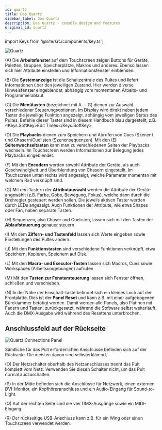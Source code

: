```yaml
---
id: quartz
title: Das Quartz
sidebar_label: Das Quartz
description: Das Quartz - console design and features
original_id: quartz
---
```


import Keys from '@site/src/components/key.ts';

![Quartz](/docs/images/Quartz.png)

\(A\) Die <strong>Arbeitsfenster</strong> auf dem Touchscreen zeigen Buttons für Geräte,
Paletten, Gruppen, Speicherplätze, Makros und anderes. Ebenso lassen
sich hier Attribute einstellen und Informationsfenster einblenden.

\(B\) Die <strong>Systemanzeige</strong> ist die Schaltzentrale des Pultes und liefert
Informationen über den jeweiligen Zustand. Hier werden diverse
Hinweisfenster eingeblendet, abhängig vom momentanen Arbeits- und
Programmierablauf.

\(C\) Die <strong>Menütasten</strong> (bezeichnet mit A -- G) dienen zur Auswahl
verschiedener Steuerungsoptionen. Im Display wird direkt neben jedem
Taster die jeweilige Funktion angezeigt, abhängig vom jeweiligen Status
des Pultes. Befehle dieser Taster sind in diesem Handbuch blau dargestellt, 
z.B. <Keys.SoftKey>Edit Times</Keys.SoftKey>

\(D\) Die <strong>Playbacks</strong> dienen zum Speichern und Abrufen von Cues (Szenen) und
Chasern/Cuelisten (Szenensequenzen). Mit den \(E\) <strong>Seitenwechseltasten</strong> kann
man zu verschiedenen Seiten der Playbacks wechseln. Im Touchscreen
werden Informationen zur Belegung jedes Playbacks eingeblendet.

\(F\) Mit den <strong>Encodern</strong> werden sowohl Attribute der Geräte, als auch
Geschwindigkeit und Überblendung von Chasern eingestellt. Im Touchscreen
unten rechts wird angezeigt, welche Parameter momentan mit welchem Rad
verknüpft sind.

\(G\) Mit den Tastern der <strong>Attributauswahl</strong> werden die Attribute der Geräte
angewählt (z.B. Farbe, Gobo, Bewegung, Fokus), welche dann durch die
Drehregler gesteuert werden sollen. Die jeweils aktiven Taster werden
durch LEDs angezeigt. Auch Funktionen der Attribute, wie etwa Shapes
oder Fan, haben separate Tasten.

\(H\) Sequenzen, also Chaser und Cuelisten, lassen sich mit den Tasten der
<strong>Ablaufsteuerung</strong> genauer steuern.

\(I\) Mit dem <strong>Ziffern- und Tastenfeld</strong> lassen sich Werte eingeben sowie
Einstellungen des Pultes ändern.

\(J\) Mit den <strong>Funktionstasten</strong> sind verschiedene Funktionen verknüpft, etwa
Speichern, Kopieren, Speichern auf Disk.

\(L\) Mit den <strong>Macro- und Executor-Tasten</strong> lassen sich Macros, Cues sowie
Workspaces (Arbeitsumgebungen) aufrufen.

\(M\) Mit den <strong>Tasten zur Fenstersteuerung</strong> lassen sich Fenster öffnen, schließen und verschieben.

\(N\) In der Nähe der Einschalt-Taste befindet sich ein kleines Loch auf der
Frontplatte. Dies ist der <strong>Panel Reset</strong> und kann z.B. mit einer
aufgebogenen Büroklammer betätigt werden. Damit werden alle Panels, also
Platinen mit Fadern und Tasten, zurückgesetzt, während die Software
selbst weiterläuft. Auch die DMX-Ausgabe wird während des Resettens
unterbrochen.

## Anschlussfeld auf der Rückseite

![Quartz Connections Panel](/docs/images/Quartz-Connections-Panel.png)

Sämtliche für das Pult erforderlichen Anschlüsse befinden sich auf der
Rückseite. Die meisten davon sind selbsterklärend.

\(O\) Der Netzschalter oberhalb des Netzanschlusses trennt das Pult komplett
vom Netz. Verwenden Sie diesen Schalter nicht, um das Pult normal
auszuschalten.

\(P\) In der Mitte befinden sich die Anschlüsse für Netzwerk, einen externen 
DVI-Monitor, ein Kopfhöreranschluss und ein Audio-Eingang für Sound-to-Light.

\(Q\) Auf der rechten Seite sind die vier DMX-Ausgänge sowie ein MIDI-Eingang.

\(R\) Der rückseitige USB-Anschluss kann z.B. für ein Wing oder einen Touchscreen
verwendet werden.
